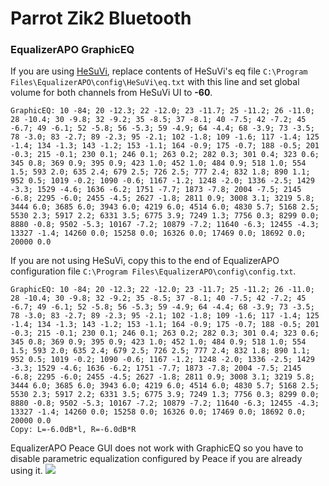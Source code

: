 # Parrot Zik2 Bluetooth
### EqualizerAPO GraphicEQ
If you are using [HeSuVi](https://sourceforge.net/projects/hesuvi/), replace contents of HeSuVi's eq file `C:\Program Files\EqualizerAPO\config\HeSuVi\eq.txt` with this line and set global volume for both channels from HeSuVi UI to **-60**.
```
GraphicEQ: 10 -84; 20 -12.3; 22 -12.0; 23 -11.7; 25 -11.2; 26 -11.0; 28 -10.4; 30 -9.8; 32 -9.2; 35 -8.5; 37 -8.1; 40 -7.5; 42 -7.2; 45 -6.7; 49 -6.1; 52 -5.8; 56 -5.3; 59 -4.9; 64 -4.4; 68 -3.9; 73 -3.5; 78 -3.0; 83 -2.7; 89 -2.3; 95 -2.1; 102 -1.8; 109 -1.6; 117 -1.4; 125 -1.4; 134 -1.3; 143 -1.2; 153 -1.1; 164 -0.9; 175 -0.7; 188 -0.5; 201 -0.3; 215 -0.1; 230 0.1; 246 0.1; 263 0.2; 282 0.3; 301 0.4; 323 0.6; 345 0.8; 369 0.9; 395 0.9; 423 1.0; 452 1.0; 484 0.9; 518 1.0; 554 1.5; 593 2.0; 635 2.4; 679 2.5; 726 2.5; 777 2.4; 832 1.8; 890 1.1; 952 0.5; 1019 -0.2; 1090 -0.6; 1167 -1.2; 1248 -2.0; 1336 -2.5; 1429 -3.3; 1529 -4.6; 1636 -6.2; 1751 -7.7; 1873 -7.8; 2004 -7.5; 2145 -6.8; 2295 -6.0; 2455 -4.5; 2627 -1.8; 2811 0.9; 3008 3.1; 3219 5.8; 3444 6.0; 3685 6.0; 3943 6.0; 4219 6.0; 4514 6.0; 4830 5.7; 5168 2.5; 5530 2.3; 5917 2.2; 6331 3.5; 6775 3.9; 7249 1.3; 7756 0.3; 8299 0.0; 8880 -0.8; 9502 -5.3; 10167 -7.2; 10879 -7.2; 11640 -6.3; 12455 -4.3; 13327 -1.4; 14260 0.0; 15258 0.0; 16326 0.0; 17469 0.0; 18692 0.0; 20000 0.0
```
If you are not using HeSuVi, copy this to the end of EqualizerAPO configuration file `C:\Program Files\EqualizerAPO\config\config.txt`.
```
GraphicEQ: 10 -84; 20 -12.3; 22 -12.0; 23 -11.7; 25 -11.2; 26 -11.0; 28 -10.4; 30 -9.8; 32 -9.2; 35 -8.5; 37 -8.1; 40 -7.5; 42 -7.2; 45 -6.7; 49 -6.1; 52 -5.8; 56 -5.3; 59 -4.9; 64 -4.4; 68 -3.9; 73 -3.5; 78 -3.0; 83 -2.7; 89 -2.3; 95 -2.1; 102 -1.8; 109 -1.6; 117 -1.4; 125 -1.4; 134 -1.3; 143 -1.2; 153 -1.1; 164 -0.9; 175 -0.7; 188 -0.5; 201 -0.3; 215 -0.1; 230 0.1; 246 0.1; 263 0.2; 282 0.3; 301 0.4; 323 0.6; 345 0.8; 369 0.9; 395 0.9; 423 1.0; 452 1.0; 484 0.9; 518 1.0; 554 1.5; 593 2.0; 635 2.4; 679 2.5; 726 2.5; 777 2.4; 832 1.8; 890 1.1; 952 0.5; 1019 -0.2; 1090 -0.6; 1167 -1.2; 1248 -2.0; 1336 -2.5; 1429 -3.3; 1529 -4.6; 1636 -6.2; 1751 -7.7; 1873 -7.8; 2004 -7.5; 2145 -6.8; 2295 -6.0; 2455 -4.5; 2627 -1.8; 2811 0.9; 3008 3.1; 3219 5.8; 3444 6.0; 3685 6.0; 3943 6.0; 4219 6.0; 4514 6.0; 4830 5.7; 5168 2.5; 5530 2.3; 5917 2.2; 6331 3.5; 6775 3.9; 7249 1.3; 7756 0.3; 8299 0.0; 8880 -0.8; 9502 -5.3; 10167 -7.2; 10879 -7.2; 11640 -6.3; 12455 -4.3; 13327 -1.4; 14260 0.0; 15258 0.0; 16326 0.0; 17469 0.0; 18692 0.0; 20000 0.0
Copy: L=-6.0dB*l, R=-6.0dB*R
```
EqualizerAPO Peace GUI does not work with GraphicEQ so you have to disable parametric equalization configured by Peace if you are already using it.
![](https://raw.githubusercontent.com/jaakkopasanen/AutoEq/master/results/Innerfidelity%202017/innerfidelity/onear/Parrot%20Zik2%20Bluetooth/Parrot%20Zik2%20Bluetooth.png)
